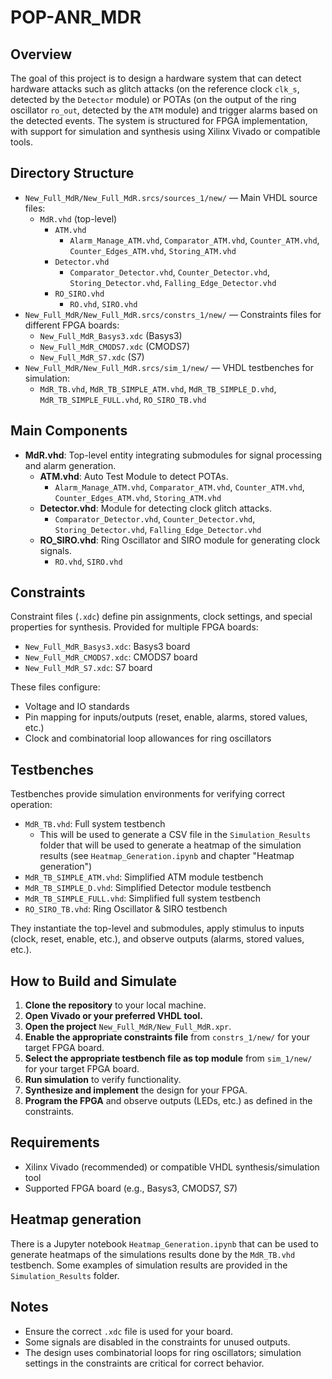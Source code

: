 # POP-ANR_MDR

## Overview

The goal of this project is to design a hardware system that can detect hardware attacks such as glitch attacks (on the reference clock `clk_s`, detected by the `Detector` module) or POTAs (on the output of the ring oscillator `ro_out`, detected by the `ATM` module) and trigger alarms based on the detected events.
The system is structured for FPGA implementation, with support for simulation and synthesis using Xilinx Vivado or compatible tools.

## Directory Structure

- `New_Full_MdR/New_Full_MdR.srcs/sources_1/new/` — Main VHDL source files:
  - `MdR.vhd` (top-level)
    - `ATM.vhd`
        - `Alarm_Manage_ATM.vhd`, `Comparator_ATM.vhd`, `Counter_ATM.vhd`, `Counter_Edges_ATM.vhd`, `Storing_ATM.vhd`
    - `Detector.vhd`
        - `Comparator_Detector.vhd`, `Counter_Detector.vhd`, `Storing_Detector.vhd`, `Falling_Edge_Detector.vhd`
    - `RO_SIRO.vhd`
        - `RO.vhd`, `SIRO.vhd`
- `New_Full_MdR/New_Full_MdR.srcs/constrs_1/new/` — Constraints files for different FPGA boards:
  - `New_Full_MdR_Basys3.xdc` (Basys3)
  - `New_Full_MdR_CMODS7.xdc` (CMODS7)
  - `New_Full_MdR_S7.xdc` (S7)
- `New_Full_MdR/New_Full_MdR.srcs/sim_1/new/` — VHDL testbenches for simulation:
  - `MdR_TB.vhd`, `MdR_TB_SIMPLE_ATM.vhd`, `MdR_TB_SIMPLE_D.vhd`, `MdR_TB_SIMPLE_FULL.vhd`, `RO_SIRO_TB.vhd`

## Main Components

- **MdR.vhd**: Top-level entity integrating submodules for signal processing and alarm generation.
    - **ATM.vhd**: Auto Test Module to detect POTAs.
        - `Alarm_Manage_ATM.vhd`, `Comparator_ATM.vhd`, `Counter_ATM.vhd`, `Counter_Edges_ATM.vhd`, `Storing_ATM.vhd`
    - **Detector.vhd**: Module for detecting clock glitch attacks.
        - `Comparator_Detector.vhd`, `Counter_Detector.vhd`, `Storing_Detector.vhd`, `Falling_Edge_Detector.vhd`
    - **RO_SIRO.vhd**: Ring Oscillator and SIRO module for generating clock signals.
        - `RO.vhd`, `SIRO.vhd`

## Constraints

Constraint files (`.xdc`) define pin assignments, clock settings, and special properties for synthesis. Provided for multiple FPGA boards:
- `New_Full_MdR_Basys3.xdc`: Basys3 board
- `New_Full_MdR_CMODS7.xdc`: CMODS7 board
- `New_Full_MdR_S7.xdc`: S7 board

These files configure:
- Voltage and IO standards
- Pin mapping for inputs/outputs (reset, enable, alarms, stored values, etc.)
- Clock and combinatorial loop allowances for ring oscillators

## Testbenches

Testbenches provide simulation environments for verifying correct operation:
- `MdR_TB.vhd`: Full system testbench
    - This will be used to generate a CSV file in the `Simulation_Results` folder that will be used to generate a heatmap of the simulation results (see `Heatmap_Generation.ipynb` and chapter "Heatmap generation")
- `MdR_TB_SIMPLE_ATM.vhd`: Simplified ATM module testbench
- `MdR_TB_SIMPLE_D.vhd`: Simplified Detector module testbench
- `MdR_TB_SIMPLE_FULL.vhd`: Simplified full system testbench
- `RO_SIRO_TB.vhd`: Ring Oscillator & SIRO testbench

They instantiate the top-level and submodules, apply stimulus to inputs (clock, reset, enable, etc.), and observe outputs (alarms, stored values, etc.).

## How to Build and Simulate

1. **Clone the repository** to your local machine.
2. **Open Vivado or your preferred VHDL tool.**
3. **Open the project** `New_Full_MdR/New_Full_MdR.xpr`.
4. **Enable the appropriate constraints file** from `constrs_1/new/` for your target FPGA board.
5. **Select the appropriate testbench file as top module** from `sim_1/new/` for your target FPGA board.
6. **Run simulation** to verify functionality.
7. **Synthesize and implement** the design for your FPGA.
8. **Program the FPGA** and observe outputs (LEDs, etc.) as defined in the constraints.

## Requirements

- Xilinx Vivado (recommended) or compatible VHDL synthesis/simulation tool
- Supported FPGA board (e.g., Basys3, CMODS7, S7)

## Heatmap generation

There is a Jupyter notebook `Heatmap_Generation.ipynb` that can be used to generate heatmaps of the simulations results done by the `MdR_TB.vhd` testbench.
Some examples of simulation results are provided in the `Simulation_Results` folder.

## Notes

- Ensure the correct `.xdc` file is used for your board.
- Some signals are disabled in the constraints for unused outputs.
- The design uses combinatorial loops for ring oscillators; simulation settings in the constraints are critical for correct behavior.
